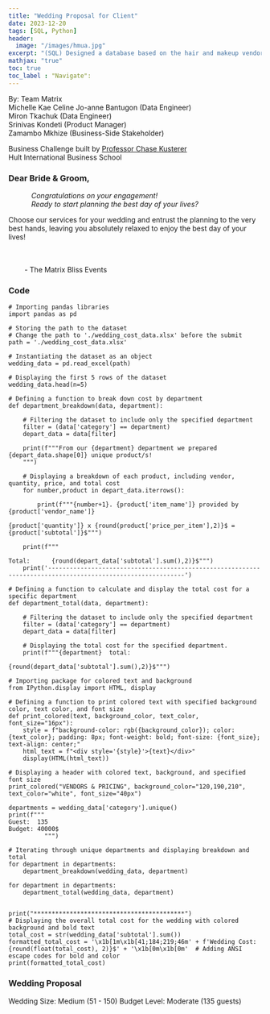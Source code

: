```yaml
---
title: "Wedding Proposal for Client"
date: 2023-12-20
tags: [SQL, Python]
header:
  image: "/images/hmua.jpg"
excerpt: "(SQL) Designed a database based on the hair and makeup vendors information in San Francisco Bay Area. This includes entities, functional dependencies, and Entity Relationship Diagram in 3NF."
mathjax: "true"
toc: true
toc_label : "Navigate":
---
```

By: Team Matrix <br>
Michelle Kae Celine Jo-anne Bantugon (Data Engineer) <br>
Miron Tkachuk (Data Engineer) <br>
Srinivas Kondeti (Product Manager) <br>
Zamambo Mkhize (Business-Side Stakeholder) <br>

Business Challenge built by [Professor Chase Kusterer](https://github.com/chase-kusterer)<br>
Hult International Business School<br>

### Dear Bride & Groom,

<em>&emsp;&nbsp;&nbsp;&nbsp;&nbsp;&nbsp;&nbsp;&nbsp;&nbsp;Congratulations on your engagement!<br>
    &emsp;&nbsp;&nbsp;&nbsp;&nbsp;&nbsp;&nbsp;&nbsp;&nbsp;Ready to start planning the best day of your lives?</em><br>
    
Choose our services for your wedding and entrust the planning to the very best hands, leaving you absolutely relaxed to enjoy the best day of your lives!<br>

&emsp;&emsp;&emsp;&nbsp;&emsp;&emsp;&emsp;&emsp;&emsp;&emsp;&emsp;&emsp;&emsp;&emsp;&emsp;&emsp;&emsp;&emsp;&emsp;&emsp;&emsp;&emsp;&emsp;&emsp;&emsp;&emsp;&emsp;&emsp;&emsp;&emsp;&emsp;&emsp;&emsp;&emsp;&emsp;&emsp;&emsp;&emsp;&emsp;&emsp;&emsp; - The Matrix Bliss Events


### Code
```
# Importing pandas libraries
import pandas as pd

# Storing the path to the dataset
# Change the path to './wedding_cost_data.xlsx' before the submit
path = './wedding_cost_data.xlsx'

# Instantiating the dataset as an object
wedding_data = pd.read_excel(path)

# Displaying the first 5 rows of the dataset
wedding_data.head(n=5)
```

```
# Defining a function to break down cost by department
def department_breakdown(data, department):

    # Filtering the dataset to include only the specified department
    filter = (data['category'] == department)
    depart_data = data[filter]
    
    print(f"""From our {department} department we prepared {depart_data.shape[0]} unique product/s!
    """)
    
    # Displaying a breakdown of each product, including vendor, quantity, price, and total cost
    for number,product in depart_data.iterrows():
        
        print(f"""{number+1}. {product['item_name']} provided by {product['vendor_name']}
                                                                                        {product['quantity']} x {round(product['price_per_item'],2)}$ = {product['subtotal']}$""")

    print(f"""
                                                                                        Total:      {round(depart_data['subtotal'].sum(),2)}$""")
    print('------------------------------------------------------------------------------------------------------------')
```

```
# Defining a function to calculate and display the total cost for a specific department
def department_total(data, department):

    # Filtering the dataset to include only the specified department
    filter = (data['category'] == department)
    depart_data = data[filter]
    
    # Displaying the total cost for the specified department.
    print(f"""{department}  total: 
                                  {round(depart_data['subtotal'].sum(),2)}$""")
```

```
# Importing package for colored text and background
from IPython.display import HTML, display

# Defining a function to print colored text with specified background color, text color, and font size
def print_colored(text, background_color, text_color, font_size="16px"):
    style = f"background-color: rgb({background_color}); color: {text_color}; padding: 8px; font-weight: bold; font-size: {font_size}; text-align: center;"
    html_text = f"<div style='{style}'>{text}</div>"
    display(HTML(html_text))

# Displaying a header with colored text, background, and specified font size
print_colored("VENDORS & PRICING", background_color="120,190,210", text_color="white", font_size="40px")

departments = wedding_data['category'].unique()
print(f"""
Guest:  135
Budget: 40000$
          """)

# Iterating through unique departments and displaying breakdown and total
for department in departments:
    department_breakdown(wedding_data, department)

for department in departments:
    department_total(wedding_data, department)


print("******************************************")
# Displaying the overall total cost for the wedding with colored background and bold text
total_cost = str(wedding_data['subtotal'].sum())
formatted_total_cost = '\x1b[1m\x1b[41;184;219;46m' + f'Wedding Cost:                    {round(float(total_cost), 2)}$' + '\x1b[0m\x1b[0m'  # Adding ANSI escape codes for bold and color
print(formatted_total_cost)
```
### Wedding Proposal
Wedding Size: Medium (51 - 150)
Budget Level: Moderate (135 guests)

<img src="{{ site.url }}{{ site.baseurl }}/images/w_proposal_01.png" alt="">
<img src="{{ site.url }}{{ site.baseurl }}/images/w_proposal_02.png" alt="">
<img src="{{ site.url }}{{ site.baseurl }}/images/w_proposal_03.png" alt="">
